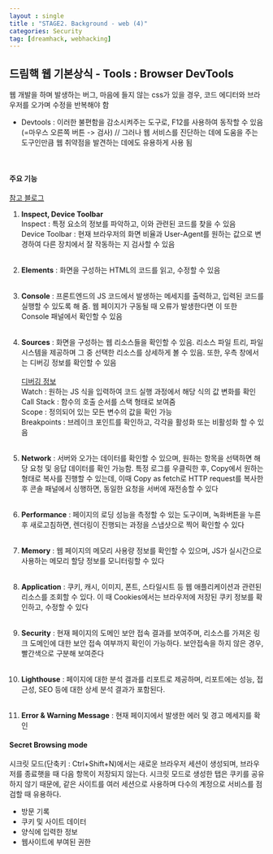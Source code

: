 ```yaml
---
layout : single
title : "STAGE2. Background - web (4)"
categories: Security
tag: [dreamhack, webhacking]
---
```


## 드림핵 웹 기본상식 - Tools : Browser DevTools

웹 개발을 하며 발생하는 버그, 마음에 들지 않는 css가 있을 경우, 코드 에디터와 브라우저를 오가며 수정을 반복해야 함
<br>

- Devtools : 이러한 불편함을 감소시켜주는 도구로, F12를 사용하여 동작할 수 있음 (=마우스 오른쪽 버튼 -> 검사) //
그러나 웹 서비스를 진단하는 데에 도움을 주는 도구인만큼 웹 취약점을 발견하는 데에도 유용하게 사용 됨
<br>

#### 주요 기능

<a href = "https://blog.naver.com/vkfkdto0209/222385478281"> 참고 블로그 </a>

1. **Inspect, Device Toolbar**<br>
Inspect : 특정 요소의 정보를 파악하고, 이와 관련된 코드를 찾을 수 있음<br>
Device Toolbar : 현재 브라우저의 화면 비율과 User-Agent를 원하는 값으로 변경하여 다른 장치에서 잘 작동하는 지 검사할 수 있음<br><br>
2. **Elements** : 화면을 구성하는 HTML의 코드를 읽고, 수정할 수 있음<br><br>
3. **Console** : 프론트엔드의 JS 코드에서 발생하는 메세지를 출력하고, 입력된 코드를 실행할 수 있도록 해 줌. 웹 페이지가 구동될 때 오류가 발생한다면 이 또한 Console 패널에서 확인할 수 있음<br><br>
4. **Sources** : 화면을 구성하는 웹 리소스들을 확인할 수 있음. 리소스 파일 트리, 파일 시스템을 제공하며 그 중 선택한 리소스를 상세하게 볼 수 있음. 또한, 우측 창에서는 디버깅 정보를 확인할 수 있음<br><br>
<u>디버깅 정보</u><br>
Watch : 원하는 JS 식을 입력하여 코드 실행 과정에서 해당 식의 값 변화를 확인<br>
Call Stack : 함수의 호출 순서를 스택 형태로 보여줌<br>
Scope : 정의되어 있는 모든 변수의 값을 확인 가능<br>
Breakpoints : 브레이크 포인트를 확인하고, 각각을 활성화 또는 비활성화 할 수 있음<br><br>

5. **Network** : 서버와 오가는 데이터를 확인할 수 있으며, 원하는 항목을 선택하면 해당 요청 및 응답 데이터를 확인 가능함. 특정 로그를 우클릭한 후, Copy에서 원하는 형태로 복사를 진행할 수 있는데, 이때 Copy as fetch로 HTTP request를 복사한 후 콘솔 패널에서 싱행하면, 동일한 요청을 서버에 재전송할 수 있다<br><br>
6. **Performance** : 페이지의 로딩 성능을 측정할 수 있는 도구이며, 녹화버튼을 누른 후 새로고침하면, 렌더링이 진행되는 과정을 스냅샷으로 찍어 확인할 수 있다<br><br>
7. **Memory** : 웹 페이지의 메모리 사용량 정보를 확인할 수 있으며, JS가 실시간으로 사용하는 메모리 할당 정보를 모니터링할 수 있다<br><br>
7. **Application** : 쿠키, 캐시, 이미지, 폰트, 스타일시트 등 웹 애플리케이션과 관련된 리소스를 조회할 수 있다. 이 때 Cookies에서는 브라우저에 저장된 쿠키 정보를 확인하고, 수정할 수 있다<br><br>
8. **Security** : 현재 페이지의 도메인 보안 접속 결과를 보여주며, 리소스를 가져온 링크 도메인에 대한 보안 접속 여부까지 확인이 가능하다. 보안접속을 하지 않은 경우, 빨간색으로 구분해 보여준다<br><br>
9. **Lighthouse** : 페이지에 대한 분석 결과를 리포트로 제공하며, 리포트에는 성능, 접근성, SEO 등에 대한 상세 분석 결과가 포함된다.<br><br>
10. **Error & Warning Message** : 현재 페이지에서 발생한 에러 및 경고 메세지를 확인

#### Secret Browsing mode

시크릿 모드(단축키 : Ctrl+Shift+N)에서는 새로운 브라우저 세션이 생성되며, 브라우저를 종료햇을 때 다음 항목이 저장되지 않는다. 시크릿 모드로 생성한 탭은 쿠키를 공유하지 않기 때문에, 같은 사이트를 여러 세션으로 사용하며 다수의 계정으로 서비스를 점검할 때 유용하다.

- 방문 기록
- 쿠키 및 사이트 데이터
- 양식에 입력한 정보
- 웹사이트에 부여된 권한
